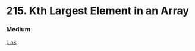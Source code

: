 # 215. Kth Largest Element in an Array
### Medium
[Link](https://leetcode.com/problems/kth-largest-element-in-an-array/)
